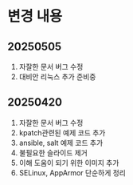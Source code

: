 # 변경 내용

## 20250505

1. 자잘한 문서 버그 수정
2. 대비안 리눅스 추가 준비중

## 20250420

1. 자잘한 문서 버그 수정
2. kpatch관련된 예제 코드 추가
3. ansible, salt 예제 코드 추가
4. 불필요한 슬라이드 제거
5. 이해 도움이 되기 위한 이미지 추가
6. SELinux, AppArmor 단순하게 정리